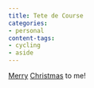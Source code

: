 ```yaml
---
title: Tete de Course
categories:
- personal
content-tags:
- cycling
- aside
---
```


[Merry][1] [Christmas][2] to me!

   [1]: http://www.roadbikereview.com/Wheelsets/Shimano,7700,DURA-ACE/PRD_112053_2490crx.aspx
   [2]: http://www.roadbikereview.com/2002,Road,Bike/LeMond%20Bicycles,Tete,de,Course/PRD_101436_4229crx.aspx
